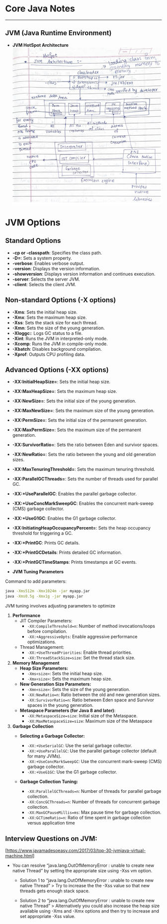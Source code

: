 # Core Java Notes
---
## JVM (Java Runtime Environment) 

- **JVM HotSpot Architecture** ![JVM Architecture](assets/jvm_architecture.png)

# JVM Options

## Standard Options
- **-cp or -classpath**: Specifies the class path.
- **-D<name>=<value>**: Sets a system property.
- **-verbose**: Enables verbose output.
- **-version**: Displays the version information.
- **-showversion**: Displays version information and continues execution.
- **-server**: Selects the server JVM.
- **-client**: Selects the client JVM.

## Non-standard Options (-X options)
- **-Xms<size>**: Sets the initial heap size.
- **-Xmx<size>**: Sets the maximum heap size.
- **-Xss<size>**: Sets the stack size for each thread.
- **-Xmn<size>**: Sets the size of the young generation.
- **-Xloggc:<file>**: Logs GC status to a file.
- **-Xint**: Runs the JVM in interpreted-only mode.
- **-Xcomp**: Runs the JVM in compile-only mode.
- **-Xbatch**: Disables background compilation.
- **-Xprof**: Outputs CPU profiling data.

## Advanced Options (-XX options)
- **-XX:InitialHeapSize=<size>**: Sets the initial heap size.
- **-XX:MaxHeapSize=<size>**: Sets the maximum heap size.
- **-XX:NewSize=<size>**: Sets the initial size of the young generation.
- **-XX:MaxNewSize=<size>**: Sets the maximum size of the young generation.
- **-XX:PermSize=<size>**: Sets the initial size of the permanent generation.
- **-XX:MaxPermSize=<size>**: Sets the maximum size of the permanent generation.
- **-XX:SurvivorRatio=<ratio>**: Sets the ratio between Eden and survivor spaces.
- **-XX:NewRatio=<ratio>**: Sets the ratio between the young and old generation sizes.
- **-XX:MaxTenuringThreshold=<threshold>**: Sets the maximum tenuring threshold.
- **-XX:ParallelGCThreads=<threads>**: Sets the number of threads used for parallel GC.
- **-XX:+UseParallelGC**: Enables the parallel garbage collector.
- **-XX:+UseConcMarkSweepGC**: Enables the concurrent mark-sweep (CMS) garbage collector.
- **-XX:+UseG1GC**: Enables the G1 garbage collector.
- **-XX:InitiatingHeapOccupancyPercent=<percent>**: Sets the heap occupancy threshold for triggering a GC.
- **-XX:+PrintGC**: Prints GC details.
- **-XX:+PrintGCDetails**: Prints detailed GC information.
- **-XX:+PrintGCTimeStamps**: Prints timestamps at GC events.


- **JVM Tuning Parameters**

Command to add parameters: 
```bash
java -Xms512m -Xmx1024m -jar myapp.jar
java -Xms0.5g -Xmx1g -jar myapp.jar
```

JVM tuning involves adjusting parameters to optimize 
1. **Performance**
    - JIT Compiler Parameters:
        - `-XX:CompileThreshold=n`: Number of method invocations/loops before compilation.
        - `-XX:+AggressiveOpts`: Enable aggressive performance optimizations.
    - Thread Management:
        - `-XX:+UseThreadPriorities`: Enable thread priorities.
        - `-XX:ThreadStackSize=size`: Set the thread stack size.
2. **Memory Management**
    - **Heap Size Parameters:**
        - `-Xms<size>`: Sets the initial heap size.
        - `-Xmx<size>`: Sets the maximum heap size.
    - **New Generation Size Parameters:**
        - `-Xmn<size>`: Sets the size of the young generation.
        - `-XX:NewRatio=n`: Ratio between the old and new generation sizes.
        - `-XX:SurvivorRatio=n`: Ratio between Eden space and Survivor spaces in the young generation.
    - **Metaspace Parameters (for Java 8 and later)**:
        - `-XX:MetaspaceSize=size`: Initial size of the Metaspace.
        - `-XX:MaxMetaspaceSize=size`: Maximum size of the Metaspace
3. **Garbage Collection**
    - **Selecting a Garbage Collector:**
        - `-XX:+UseSerialGC`: Use the serial garbage collector.
        - `-XX:+UseParallelGC`: Use the parallel garbage collector (default for many JVMs).
        - `-XX:+UseConcMarkSweepGC`: Use the concurrent mark-sweep (CMS) garbage collector.
        - `-XX:+UseG1GC`: Use the G1 garbage collector.
   
    - **Garbage Collection Tuning:**
        - `-XX:ParallelGCThreads=n`: Number of threads for parallel garbage collection.
        - `-XX:ConcGCThreads=n`: Number of threads for concurrent garbage collection.
        - `-XX:MaxGCPauseMillis=ms`: Max pause time for garbage collection.
        - `-XX:GCTimeRatio=n`: Ratio of time spent in garbage collection versus application time

## Interview Questions on JVM:
[https://www.javamadesoeasy.com/2017/03/top-30-jvmjava-virtual-machine.html]

- You can resolve “java.lang.OutOfMemoryError : unable to create new native Thread” by setting the appropriate size using -Xss vm option. 
    - Solution 1 to “java.lang.OutOfMemoryError : unable to create new native Thread”  >
    Try to increase the the -Xss value so that new threads gets enough stack space.

    - Solution 2 to “java.lang.OutOfMemoryError : unable to create new native Thread”  >
    Alternatively you could also increase the heap size available using -Xms and -Xmx options and then try to increase and set appropriate -Xss value.
